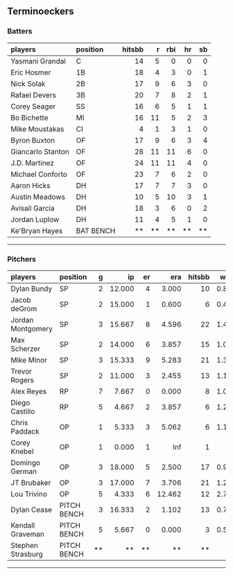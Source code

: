 ## Terminoeckers

### Batters

 
|players           |position  | hitsbb|  r| rbi| hr| sb| 
|:-----------------|:---------|------:|--:|---:|--:|--:| 
|Yasmani Grandal   |C         |     14|  5|   0|  0|  0| 
|Eric Hosmer       |1B        |     18|  4|   3|  0|  1| 
|Nick Solak        |2B        |     17|  9|   6|  3|  0| 
|Rafael Devers     |3B        |     20|  7|   8|  2|  1| 
|Corey Seager      |SS        |     16|  6|   5|  1|  1| 
|Bo Bichette       |MI        |     16| 11|   5|  2|  3| 
|Mike Moustakas    |CI        |      4|  1|   3|  1|  0| 
|Byron Buxton      |OF        |     17|  9|   6|  3|  4| 
|Giancarlo Stanton |OF        |     28| 11|  11|  6|  0| 
|J.D. Martinez     |OF        |     24| 11|  11|  4|  0| 
|Michael Conforto  |OF        |     23|  7|   6|  2|  0| 
|Aaron Hicks       |DH        |     17|  7|   7|  3|  0| 
|Austin Meadows    |DH        |     10|  5|  10|  3|  1| 
|Avisail Garcia    |DH        |     18|  3|   6|  0|  2| 
|Jordan Luplow     |DH        |     11|  4|   5|  1|  0| 
|Ke'Bryan Hayes    |BAT BENCH |     **| **|  **| **| **| 


* * *

### Pitchers

 
|players           |position    |  g|     ip| er|    era| hitsbb|  whip| so|  w| sv| 
|:-----------------|:-----------|--:|------:|--:|------:|------:|-----:|--:|--:|--:| 
|Dylan Bundy       |SP          |  2| 12.000|  4|  3.000|     10| 0.833| 12|  0|  0| 
|Jacob deGrom      |SP          |  2| 15.000|  1|  0.600|      6| 0.400| 24|  1|  0| 
|Jordan Montgomery |SP          |  3| 15.667|  8|  4.596|     22| 1.404| 10|  0|  0| 
|Max Scherzer      |SP          |  2| 14.000|  6|  3.857|     15| 1.071| 14|  1|  0| 
|Mike Minor        |SP          |  3| 15.333|  9|  5.283|     21| 1.370| 18|  1|  0| 
|Trevor Rogers     |SP          |  2| 11.000|  3|  2.455|     13| 1.182| 13|  1|  0| 
|Alex Reyes        |RP          |  7|  7.667|  0|  0.000|      8| 1.043| 10|  1|  6| 
|Diego Castillo    |RP          |  5|  4.667|  2|  3.857|      6| 1.286|  7|  0|  3| 
|Chris Paddack     |OP          |  1|  5.333|  3|  5.062|      6| 1.125|  5|  0|  0| 
|Corey Knebel      |OP          |  1|  0.000|  1|    Inf|      1|   Inf|  0|  0|  0| 
|Domingo German    |OP          |  3| 18.000|  5|  2.500|     17| 0.944| 18|  2|  0| 
|JT Brubaker       |OP          |  3| 17.000|  7|  3.706|     21| 1.235| 19|  0|  0| 
|Lou Trivino       |OP          |  5|  4.333|  6| 12.462|     12| 2.769|  4|  0|  3| 
|Dylan Cease       |PITCH BENCH |  3| 16.333|  2|  1.102|     13| 0.796| 25|  2|  0| 
|Kendall Graveman  |PITCH BENCH |  5|  5.667|  0|  0.000|      3| 0.529|  5|  0|  1| 
|Stephen Strasburg |PITCH BENCH | **|     **| **|     **|     **|    **| **| **| **| 


* * *


